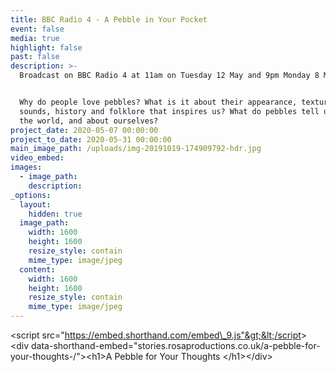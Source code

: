 ```yaml
---
title: BBC Radio 4 - A Pebble in Your Pocket
event: false
media: true
highlight: false
past: false
description: >-
  Broadcast on BBC Radio 4 at 11am on Tuesday 12 May and 9pm Monday 8 May 2020.


  Why do people love pebbles? What is it about their appearance, texture,
  sounds, history and folklore that inspires us? What do pebbles tell us about
  the world, and about ourselves?
project_date: 2020-05-07 00:00:00
project_to_date: 2020-05-31 00:00:00
main_image_path: /uploads/img-20191019-174909792-hdr.jpg
video_embed:
images:
  - image_path:
    description:
_options:
  layout:
    hidden: true
  image_path:
    width: 1600
    height: 1600
    resize_style: contain
    mime_type: image/jpeg
  content:
    width: 1600
    height: 1600
    resize_style: contain
    mime_type: image/jpeg
---
```


&lt;script src="https://embed.shorthand.com/embed\_9.js"&gt;&lt;/script&gt; &lt;div data-shorthand-embed="stories.rosaproductions.co.uk/a-pebble-for-your-thoughts-/"&gt;&lt;h1&gt;A Pebble for Your Thoughts &lt;/h1&gt;&lt;/div&gt;